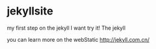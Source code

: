 # jekyllsite
my first step on the jekyll
  I want try it! The jekyll
   
  you can learn more on the webStatic http://jekyll.com.cn/
